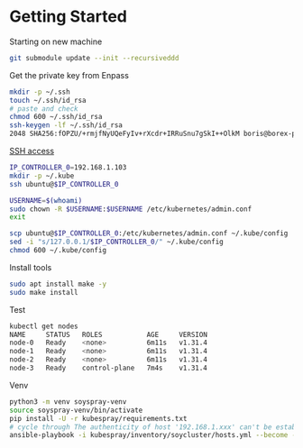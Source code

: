 # Getting Started

Starting on new machine

```sh
git submodule update --init --recursiveddd
```

Get the private key from Enpass

```sh
mkdir -p ~/.ssh
touch ~/.ssh/id_rsa
# paste and check
chmod 600 ~/.ssh/id_rsa
ssh-keygen -lf ~/.ssh/id_rsa
2048 SHA256:fOPZU/+rmjfNyUQeFyIv+rXcdr+IRRuSnu7gSkI++OlkM boris@borex-pc (RSA)
```

[SSH access](https://github.com/kubernetes-sigs/kubespray/blob/master/docs/getting_started/setting-up-your-first-cluster.md#access-the-kubernetes-cluster)

```sh
IP_CONTROLLER_0=192.168.1.103
mkdir -p ~/.kube
ssh ubuntu@$IP_CONTROLLER_0

USERNAME=$(whoami)
sudo chown -R $USERNAME:$USERNAME /etc/kubernetes/admin.conf
exit

scp ubuntu@$IP_CONTROLLER_0:/etc/kubernetes/admin.conf ~/.kube/config
sed -i "s/127.0.0.1/$IP_CONTROLLER_0/" ~/.kube/config
chmod 600 ~/.kube/config
```

Install tools

```sh
sudo apt install make -y
sudo make install
```

Test

```sh
kubectl get nodes
NAME     STATUS   ROLES           AGE     VERSION
node-0   Ready    <none>          6m11s   v1.31.4
node-1   Ready    <none>          6m11s   v1.31.4
node-2   Ready    <none>          6m11s   v1.31.4
node-3   Ready    control-plane   7m4s    v1.31.4
```

Venv

```sh
python3 -m venv soyspray-venv
source soyspray-venv/bin/activate
pip install -U -r kubespray/requirements.txt
# cycle through The authenticity of host '192.168.1.xxx' can't be established.
ansible-playbook -i kubespray/inventory/soycluster/hosts.yml --become --become-user=root --user ubuntu playbooks/hello-soy.yml
```
